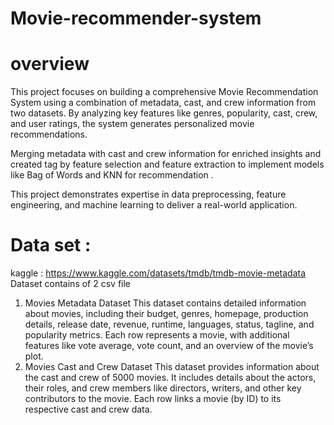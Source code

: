 # Movie-recommender-system

# overview

This project focuses on building a comprehensive Movie Recommendation System using a combination of metadata, cast, and crew information from two datasets. By analyzing key features like genres, popularity, cast, crew, and user ratings, the system generates personalized movie recommendations.

 Merging metadata with cast and crew information for enriched insights and
 created tag by feature selection and feature extraction to implement models like Bag of Words and KNN for recommendation .

This project demonstrates expertise in data preprocessing, feature engineering, and machine learning to deliver a real-world application.

# Data set :
kaggle : https://www.kaggle.com/datasets/tmdb/tmdb-movie-metadata
Dataset contains of 2 csv file 
1.	Movies Metadata Dataset
This dataset contains detailed information about movies, including their budget, genres, homepage, production details, release date, revenue, runtime, languages, status, tagline, and popularity metrics. Each row represents a movie, with additional features like vote average, vote count, and an overview of the movie’s plot.
2.	Movies Cast and Crew Dataset
This dataset provides information about the cast and crew of 5000 movies. It includes details about the actors, their roles, and crew members like directors, writers, and other key contributors to the movie. Each row links a movie (by ID) to its respective cast and crew data.










